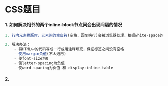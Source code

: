 # CSS题目

#### 1. 如何解决相邻的两个inline-block节点间会出现间隔的情况

```js
1. 行内元素排版时，元素间的空白符(空格，回车换行)会被浏览器处理，根据white-space的处理方式，html中回车换行会被转为空白符，当字体不为0时，空白符占据一定宽度，导致inline-block出现间隔，并会随着字体的大小二变化

2. 解决办法：
    - 将HTML中的代码写成一行或用注释填充，保证标签之间没有空格
    - 使用margin负值(不太通用)
    - 使font-size为0
    - 使letter-spacing为负值
    - 使word-spacing为负值 和 display:inline-table
```

#### 2. 

```js

```